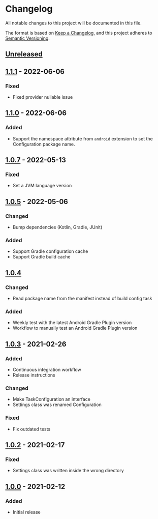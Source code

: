 # Changelog
All notable changes to this project will be documented in this file.

The format is based on [Keep a Changelog](https://keepachangelog.com/en/1.0.0/),
and this project adheres to [Semantic Versioning](https://semver.org/spec/v2.0.0.html).

## [Unreleased]
[Unreleased]: https://github.com/sjcqs/gradle-konfig/compare/1.0.0...HEAD

## [1.1.1] - 2022-06-06
[1.1.1]: https://github.com/sjcqs/gradle-konfig/releases/tag/1.1.1
### Fixed
- Fixed provider nullable issue

## [1.1.0] - 2022-06-06
[1.1.0]: https://github.com/sjcqs/gradle-konfig/releases/tag/1.1.0
### Added
- Support the namespace attribute from `android` extension to set the Configuration package name.

## [1.0.7] - 2022-05-13
[1.0.7]: https://github.com/sjcqs/gradle-konfig/releases/tag/1.0.7
### Fixed
- Set a JVM language version

## [1.0.5] - 2022-05-06
[1.0.5]: https://github.com/sjcqs/gradle-konfig/releases/tag/1.0.5
### Changed
- Bump dependencies (Kotlin, Gradle, JUnit)
### Added
- Support Gradle configuration cache
- Support Gradle build cache

## [1.0.4]
[1.0.4]: https://github.com/sjcqs/gradle-konfig/compare/1.0.0...HEAD
### Changed
- Read package name from the manifest instead of build config task
### Added
- Weekly test with the latest Android Gradle Plugin version
- Workflow to manually test an Android Gradle Plugin version

## [1.0.3] - 2021-02-26
[1.0.3]: https://github.com/sjcqs/gradle-konfig/releases/tag/1.0.3
### Added
- Continuous integration workflow
- Release instructions
### Changed
- Make TaskConfiguration an interface
- Settings class was renamed Configuration
### Fixed
- Fix outdated tests

## [1.0.2] - 2021-02-17
[1.0.2]: https://github.com/sjcqs/gradle-konfig/releases/tag/1.0.2
### Fixed
- Settings class was written inside the wrong directory

## [1.0.0] - 2021-02-12
[1.0.0]: https://github.com/sjcqs/gradle-konfig/releases/tag/1.0.0
### Added
- Initial release